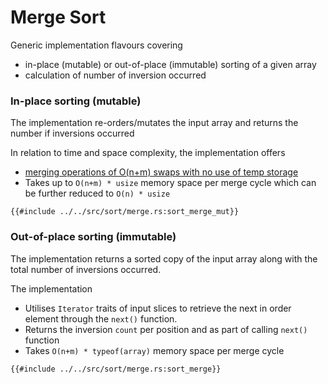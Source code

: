 # Merge Sort
Generic implementation flavours covering
* in-place (mutable) or out-of-place (immutable) sorting of a given array
* calculation of number of inversion occurred

### In-place sorting (mutable)
The implementation re-orders/mutates the input array and returns the number if inversions occurred

In relation to time and space complexity, the implementation offers 
* [merging operations of O(n+m) swaps with no use of temp storage](./merge_in_place.md)
* Takes up to `O(n+m) * usize` memory space per merge cycle which can be further reduced to `O(n) * usize` 

```rust,no_run,noplayground
{{#include ../../src/sort/merge.rs:sort_merge_mut}}
```

### Out-of-place sorting (immutable)
The implementation returns a sorted copy of the input array along with the total number of inversions occurred.  

The implementation 
* Utilises `Iterator` traits of input slices to retrieve the next in order element through the `next()` function.
* Returns the inversion `count` per position and as part of calling `next()` function
* Takes `O(n+m) * typeof(array)` memory space per merge cycle

```rust,no_run,noplayground
{{#include ../../src/sort/merge.rs:sort_merge}}
```